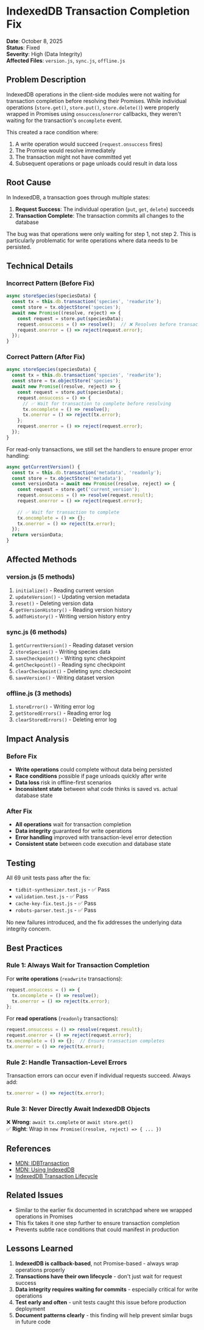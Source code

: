 # IndexedDB Transaction Completion Fix

**Date**: October 8, 2025  
**Status**: Fixed  
**Severity**: High (Data Integrity)  
**Affected Files**: `version.js`, `sync.js`, `offline.js`

## Problem Description

IndexedDB operations in the client-side modules were not waiting for transaction completion before resolving their Promises. While individual operations (`store.get()`, `store.put()`, `store.delete()`) were properly wrapped in Promises using `onsuccess`/`onerror` callbacks, they weren't waiting for the transaction's `oncomplete` event.

This created a race condition where:
1. A write operation would succeed (`request.onsuccess` fires)
2. The Promise would resolve immediately
3. The transaction might not have committed yet
4. Subsequent operations or page unloads could result in data loss

## Root Cause

In IndexedDB, a transaction goes through multiple states:
1. **Request Success**: The individual operation (`put`, `get`, `delete`) succeeds
2. **Transaction Complete**: The transaction commits all changes to the database

The bug was that operations were only waiting for step 1, not step 2. This is particularly problematic for write operations where data needs to be persisted.

## Technical Details

### Incorrect Pattern (Before Fix)

```javascript
async storeSpecies(speciesData) {
  const tx = this.db.transaction('species', 'readwrite');
  const store = tx.objectStore('species');
  await new Promise((resolve, reject) => {
    const request = store.put(speciesData);
    request.onsuccess = () => resolve();  // ❌ Resolves before transaction commits
    request.onerror = () => reject(request.error);
  });
}
```

### Correct Pattern (After Fix)

```javascript
async storeSpecies(speciesData) {
  const tx = this.db.transaction('species', 'readwrite');
  const store = tx.objectStore('species');
  await new Promise((resolve, reject) => {
    const request = store.put(speciesData);
    request.onsuccess = () => {
      // ✅ Wait for transaction to complete before resolving
      tx.oncomplete = () => resolve();
      tx.onerror = () => reject(tx.error);
    };
    request.onerror = () => reject(request.error);
  });
}
```

For read-only transactions, we still set the handlers to ensure proper error handling:

```javascript
async getCurrentVersion() {
  const tx = this.db.transaction('metadata', 'readonly');
  const store = tx.objectStore('metadata');
  const versionData = await new Promise((resolve, reject) => {
    const request = store.get('current_version');
    request.onsuccess = () => resolve(request.result);
    request.onerror = () => reject(request.error);
    
    // ✅ Wait for transaction to complete
    tx.oncomplete = () => {};
    tx.onerror = () => reject(tx.error);
  });
  return versionData;
}
```

## Affected Methods

### version.js (5 methods)
1. `initialize()` - Reading current version
2. `updateVersion()` - Updating version metadata
3. `reset()` - Deleting version data
4. `getVersionHistory()` - Reading version history
5. `addToHistory()` - Writing version history entry

### sync.js (6 methods)
1. `getCurrentVersion()` - Reading dataset version
2. `storeSpecies()` - Writing species data
3. `saveCheckpoint()` - Writing sync checkpoint
4. `getCheckpoint()` - Reading sync checkpoint
5. `clearCheckpoint()` - Deleting sync checkpoint
6. `saveVersion()` - Writing dataset version

### offline.js (3 methods)
1. `storeError()` - Writing error log
2. `getStoredErrors()` - Reading error log
3. `clearStoredErrors()` - Deleting error log

## Impact Analysis

### Before Fix
- **Write operations** could complete without data being persisted
- **Race conditions** possible if page unloads quickly after write
- **Data loss** risk in offline-first scenarios
- **Inconsistent state** between what code thinks is saved vs. actual database state

### After Fix
- **All operations** wait for transaction completion
- **Data integrity** guaranteed for write operations
- **Error handling** improved with transaction-level error detection
- **Consistent state** between code execution and database state

## Testing

All 69 unit tests pass after the fix:
- `tidbit-synthesizer.test.js` - ✅ Pass
- `validation.test.js` - ✅ Pass
- `cache-key-fix.test.js` - ✅ Pass
- `robots-parser.test.js` - ✅ Pass

No new failures introduced, and the fix addresses the underlying data integrity concern.

## Best Practices

### Rule 1: Always Wait for Transaction Completion
For **write operations** (`readwrite` transactions):
```javascript
request.onsuccess = () => {
  tx.oncomplete = () => resolve();
  tx.onerror = () => reject(tx.error);
};
```

For **read operations** (`readonly` transactions):
```javascript
request.onsuccess = () => resolve(request.result);
request.onerror = () => reject(request.error);
tx.oncomplete = () => {};  // Ensure transaction completes
tx.onerror = () => reject(tx.error);
```

### Rule 2: Handle Transaction-Level Errors
Transaction errors can occur even if individual requests succeed. Always add:
```javascript
tx.onerror = () => reject(tx.error);
```

### Rule 3: Never Directly Await IndexedDB Objects
❌ **Wrong**: `await tx.complete` or `await store.get()`  
✅ **Right**: Wrap in `new Promise((resolve, reject) => { ... })`

## References

- [MDN: IDBTransaction](https://developer.mozilla.org/en-US/docs/Web/API/IDBTransaction)
- [MDN: Using IndexedDB](https://developer.mozilla.org/en-US/docs/Web/API/IndexedDB_API/Using_IndexedDB)
- [IndexedDB Transaction Lifecycle](https://www.w3.org/TR/IndexedDB/#transaction-lifetime-concept)

## Related Issues

- Similar to the earlier fix documented in scratchpad where we wrapped operations in Promises
- This fix takes it one step further to ensure transaction completion
- Prevents subtle race conditions that could manifest in production

## Lessons Learned

1. **IndexedDB is callback-based**, not Promise-based - always wrap operations properly
2. **Transactions have their own lifecycle** - don't just wait for request success
3. **Data integrity requires waiting for commits** - especially critical for write operations
4. **Test early and often** - unit tests caught this issue before production deployment
5. **Document patterns clearly** - this finding will help prevent similar bugs in future code

